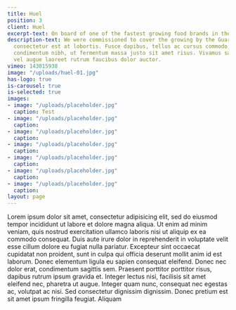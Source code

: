 ```yaml
---
title: Huel
position: 3
client: Huel
excerpt-text: On board of one of the fastest growing food brands in the world
description-text: We were commissioned to cover the growing by the Guardian sed posuere
  consectetur est at lobortis. Fusce dapibus, tellus ac cursus commodo, tortor mauris
  condimentum nibh, ut fermentum massa justo sit amet risus. Vivamus sagittis lacus
  vel augue laoreet rutrum faucibus dolor auctor.
vimeo: 143015938
image: "/uploads/huel-01.jpg"
has-logo: true
is-carousel: true
is-selected: true
images:
- image: "/uploads/placeholder.jpg"
  caption: Test
- image: "/uploads/placeholder.jpg"
  caption: 
- image: "/uploads/placeholder.jpg"
  caption: 
- image: "/uploads/placeholder.jpg"
  caption: 
- image: "/uploads/placeholder.jpg"
  caption: 
- image: "/uploads/placeholder.jpg"
  caption: 
- image: "/uploads/placeholder.jpg"
  caption: 
layout: page
---
```


Lorem ipsum dolor sit amet, consectetur adipisicing elit, sed do eiusmod tempor incididunt ut labore et dolore magna aliqua. Ut enim ad minim veniam, quis nostrud exercitation ullamco laboris nisi ut aliquip ex ea commodo consequat. Duis aute irure dolor in reprehenderit in voluptate velit esse cillum dolore eu fugiat nulla pariatur. Excepteur sint occaecat cupidatat non proident, sunt in culpa qui officia deserunt mollit anim id est laborum. Donec elementum ligula eu sapien consequat eleifend. Donec nec dolor erat, condimentum sagittis sem. Praesent porttitor porttitor risus, dapibus rutrum ipsum gravida et. Integer lectus nisi, facilisis sit amet eleifend nec, pharetra ut augue. Integer quam nunc, consequat nec egestas ac, volutpat ac nisi. Sed consectetur dignissim dignissim. Donec pretium est sit amet ipsum fringilla feugiat. Aliquam